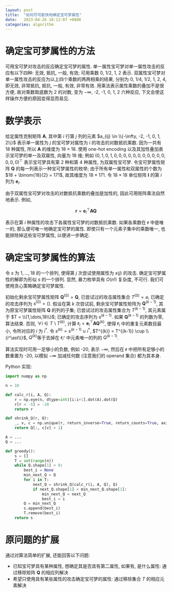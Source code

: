 ```yaml
---
layout: post
title:  "如何尽可能快地确定宝可梦属性"
date:   2023-04-26 18:12:07 +0800
categories: algorithm
---
```


# 确定宝可梦属性的方法

可用宝可梦对攻击的反应确定宝可梦的属性.
单一属性宝可梦对单一属性攻击的反应有以下四种: 无效, 抵抗, 一般, 有效; 可用乘数 0, 1/2, 1, 2 表示.
双属性宝可梦对单一属性攻击的反应为以上四个乘数的两两相乘的结果, 分别为 0, 1/4, 1/2, 1, 2, 4, 即无效, 非常抵抗, 抵抗, 一般, 有效, 非常有效.
用乘法表示属性乘数的叠加不是很方便, 故对乘数取底数为 2 的对数, 变为 $-\infty$, -2, -1, 0, 1, 2 六种反应, 下文会使这样操作方便的原因变得显而易见.

# 数学表示

给定属性克制矩阵 $\mathbf A$, 其中第 $i$ 行第 $j$ 列的元素 $a_{ij} \in \\{-\infty, -2, -1, 0, 1, 2\\}$ 表示单一属性为 $j$ 的宝可梦对属性为 $i$ 的攻击的对数抵抗乘数.
因为一共有 18 种属性, 所以 $\mathbf A$ 的维度为 $18 \times 18$.
使用 one-hot encoding 以及其加性叠加表示宝可梦的单一及双属性, 向量为 18 维;
例如 $(0, 1, 0, 1, 0, 0, 0, 0, 0, 0, 0, 0, 0, 0, 0, 0, 0, 0)^\top$ 表示宝可梦具有第 2 种和第 4 种属性, 为双属性宝可梦.
令宝可梦属性矩阵 $\mathbf Q$ 的每一列表示一种宝可梦属性的枚举; 由于所有单一属性和双属性的个数为 $18 + \binom{18}{2} = 171$, 故其维度为 $18 \times 171$.
令 $18 \times 18$ 单位矩阵 $\mathbf I$ 的第 $i$ 列为 $\boldsymbol e_i$.

由于双属性宝可梦对攻击的对数抵抗乘数的叠加是加性的, 因此可用矩阵乘法自然地表示.
例如,

$$
\boldsymbol r = \boldsymbol e_i^\top \mathbf A \mathbf Q
$$

表示在第 $i$ 种属性的攻击下各属性宝可梦的对数抵抗乘数.
如果各乘数在 $\boldsymbol r$ 中是唯一的, 那么便可唯一地确定宝可梦的属性.
即使只有一个元素子集中的乘数唯一, 也能排除掉这些宝可梦属性, 以便进一步确定.

# 确定宝可梦属性的算法

令 $s$ 为 $1,\dots,18$ 的一个排列, 使得第 $j$ 次尝试使用属性为 $s(j)$ 的攻击.
确定宝可梦属性的解即为形似 $s$ 的一个排列.
显然, 暴力枚举具有 $O(n!)$ 复杂度, 不可行.
我们可使用贪心策略确定宝可梦属性.

初始化剩余宝可梦属性矩阵 $\mathbf Q^{(0)} = \mathbf Q$, 已尝试过的攻击属性集合 $T^{(0)} = \varnothing$, 已确定的攻击序列为 $s^{(0)} = ()$.
假设在第 $k$ 次尝试前, 剩余宝可梦属性矩阵为 $\mathbf Q^{(k-1)}$, 其为原宝可梦属性矩阵 $\mathbf Q$ 的列的子集; 已尝试过的攻击属性集合为 $T^{(k-1)}$, 其元素属于 $T = \\{1,\dots,18\\}$; 已确定的攻击序列为 $s^{(k-1)}$.
如果 $\mathbf Q^{(k-1)}$ 的列数为零, 算法结束.
否则, $\forall i \in T \,\backslash\, T^{(k)}$, 计算 $\boldsymbol r_i = \boldsymbol e_i^\top \mathbf A \mathbf Q^{(k)}$, 使得 $\boldsymbol r_i$ 中的重复元素数目最小, 令所对应的 $i$ 为 $i^\ast$.
令 $s^{(k)} = s^{(k-1)} \cup i^\ast$, $T^{(k)} = T^{(k-1)} \cup \\{i^\ast\\}$, $Q^{(k)}$等于去掉在 $\boldsymbol r_{i^\ast}$ 中元素唯一的列的 $Q^{(k-1)}$.

算法实现时可用一足够小的负数, 例如 -20, 表示 $-\infty$, 然后在 $\boldsymbol r$ 中把所有足够小的数重置为 -20, 以模拟 $-\infty$ 加减任何数 (注意我们的 operand 集合) 都为其本身.

Python 实现:

```python
import numpy as np

n = 18

def calc_r(i, A, Q):
    r = np.eye(n, dtype=int)[i:i+1].dot(A).dot(Q)
    r[r < -5] = -20
    return r

def shrink_Q(r, Q):
    _, v, c = np.unique(r, return_inverse=True, return_counts=True, axis=1)
    return Q[:, c[v] > 1]

A = ...
Q = ...

def greedy():
    s = []
    T = set(range(n))
    while Q.shape[1] > 0:
        best_i = None
        min_next_Q = Q
        for i in T:
            next_Q = shrink_Q(calc_r(i, A, Q), Q)
            if next_Q.shape[1] < min_next_Q.shape[1]:
                min_next_Q = next_Q
                best_i = i
        Q = min_next_Q
        s.append(best_i)
        T.remove(best_i)
    return s
```

# 原问题的扩展

通过对算法简单的扩展, 还能回答以下问题:

- 已知宝可梦具有某种属性, 想确定其是否具有第二属性, 如果有, 是什么属性: 通过移除矩阵 $\mathbf Q$ 的相应列解决
- 希望只使用具有某些属性的攻击确定宝可梦的属性: 通过移除集合 $T$ 的相应元素解决
